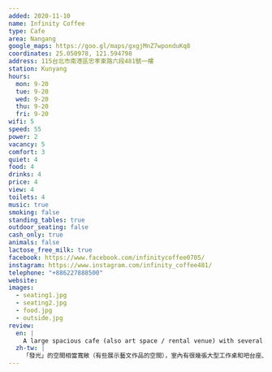 ```yaml
---
added: 2020-11-10
name: Infinity Coffee
type: Cafe
area: Nangang
google_maps: https://goo.gl/maps/gxgjMnZ7wponduKq8
coordinates: 25.050978, 121.594798
address: 115台北市南港區忠孝東路六段481號一樓
station: Kunyang
hours:
  mon: 9-20
  tue: 9-20
  wed: 9-20
  thu: 9-20
  fri: 9-20
wifi: 5
speed: 55
power: 2
vacancy: 5
comfort: 3
quiet: 4
food: 4
drinks: 4
price: 4
view: 4
toilets: 4
music: true
smoking: false
standing_tables: true
outdoor_seating: false
cash_only: true
animals: false
lactose_free_milk: true
facebook: https://www.facebook.com/infinitycoffee0705/
instagram: https://www.instagram.com/infinity_coffee481/
telephone: "+886227888500"
website: 
images:
  - seating1.jpg
  - seating2.jpg
  - food.jpg
  - outside.jpg
review:
  en: |
    A large spacious cafe (also art space / rental venue) with several large work tables, counter seats, and sofa area. Large windows with good natural lighting. Good food and decent drink selection. Fast WiFi, but not very many tables have power outlets unfortunately. Pretty empty and quiet on a weekday so definitely a nice place to sit and get some work done at.
  zh-tw: |
    「發光」的空間相當寬敞（有些展示藝文作品的空間），室內有很幾張大型工作桌和吧台座、沙發區。我很希歡這裡的大窗戶，讓陽光大大方方得透進來，打亮整個空間。平日氣氛非常悠閒寧靜，絕對稱得上是優秀的工作環境，也很打發時間。這裡也提供了不錯的食物和飲料，WiFi很快，只可惜只有很少數位置有插座。
---
```

